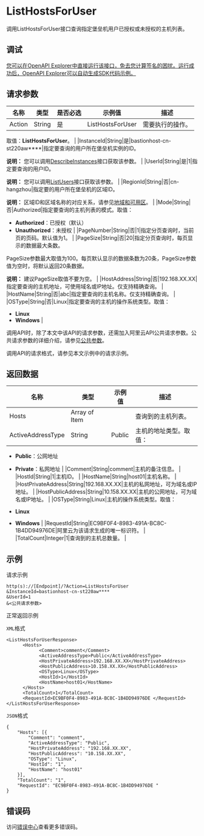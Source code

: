 # ListHostsForUser

调用ListHostsForUser接口查询指定堡垒机用户已授权或未授权的主机列表。

## 调试

[您可以在OpenAPI Explorer中直接运行该接口，免去您计算签名的困扰。运行成功后，OpenAPI Explorer可以自动生成SDK代码示例。](https://api.aliyun.com/#product=Yundun-bastionhost&api=ListHostsForUser&type=RPC&version=2019-12-09)

## 请求参数

|名称|类型|是否必选|示例值|描述|
|--|--|----|---|--|
|Action|String|是|ListHostsForUser|需要执行的操作。

 取值：**ListHostsForUser**。 |
|InstanceId|String|是|bastionhost-cn-st220aw\*\*\*\*|指定要查询的用户所在堡垒机实例的ID。

 **说明：** 您可以调用[DescribeInstances](~~153281~~)接口获取该参数。 |
|UserId|String|是|1|指定要查询的用户ID。

 **说明：** 您可以调用[ListUsers](~~204522~~)接口获取该参数。 |
|RegionId|String|否|cn-hangzhou|指定要的用户所在堡垒机的区域ID。

 **说明：** 区域ID和区域名称的对应关系，请参见[地域和可用区](~~40654~~)。 |
|Mode|String|否|Authorized|指定要查询的主机列表的模式。取值：

 -   **Authorized**：已授权（默认）
-   **Unauthorized**：未授权 |
|PageNumber|String|否|1|指定分页查询时，当前页的页码。默认值为1。 |
|PageSize|String|否|20|指定分页查询时，每页显示的数据最大条数。

 PageSize参数最大取值为100。每页默认显示的数据条数为20条，PageSize参数值为空时，将默认返回20条数据。

 **说明：** 建议PageSize取值不要为空。 |
|HostAddress|String|否|192.168.XX.XX|指定要查询的主机地址，可使用域名或IP地址。仅支持精确查询。 |
|HostName|String|否|abc|指定要查询的主机名称。仅支持精确查询。 |
|OSType|String|否|Linux|指定要查询的主机的操作系统类型。取值：

 -   **Linux**
-   **Windows** |

调用API时，除了本文中该API的请求参数，还需加入阿里云API公共请求参数。公共请求参数的详细介绍，请参见[公共参数](~~148139~~)。

调用API的请求格式，请参见本文示例中的请求示例。

## 返回数据

|名称|类型|示例值|描述|
|--|--|---|--|
|Hosts|Array of Item| |查询到的主机列表。 |
|ActiveAddressType|String|Public|主机的地址类型。取值：

 -   **Public**：公网地址
-   **Private**：私网地址 |
|Comment|String|comment|主机的备注信息。 |
|HostId|String|1|主机ID。 |
|HostName|String|host01|主机名称。 |
|HostPrivateAddress|String|192.168.XX.XX|主机的私网地址，可为域名或IP地址。 |
|HostPublicAddress|String|10.158.XX.XX|主机的公网地址，可为域名或IP地址。 |
|OSType|String|Linux|主机的操作系统类型。取值：

 -   **Linux**
-   **Windows** |
|RequestId|String|EC9BF0F4-8983-491A-BC8C-1B4DD94976DE|阿里云为该请求生成的唯一标识符。 |
|TotalCount|Integer|1|查询到的主机总数量。 |

## 示例

请求示例

```
http(s)://[Endpoint]/?Action=ListHostsForUser
&InstanceId=bastionhost-cn-st220aw****
&UserId=1
&<公共请求参数>
```

正常返回示例

`XML`格式

```
<ListHostsForUserResponse>
      <Hosts>
            <Comment>comment</Comment>
            <ActiveAddressType>Public</ActiveAddressType>
            <HostPrivateAddress>192.168.XX.XX</HostPrivateAddress>
            <HostPublicAddress>10.158.XX.XX</HostPublicAddress>
            <OSType>Linux</OSType>
            <HostId>1</HostId>
            <HostName>host01</HostName>
      </Hosts>
      <TotalCount>1</TotalCount>
      <RequestId>EC9BF0F4-8983-491A-BC8C-1B4DD94976DE </RequestId>
</ListHostsForUserResponse>
```

`JSON`格式

```
{
	"Hosts": [{
		"Comment": "comment",
		"ActiveAddressType": "Public",
		"HostPrivateAddress": "192.168.XX.XX",
		"HostPublicAddress": "10.158.XX.XX",
		"OSType": "Linux",
		"HostId": "1",
		"HostName": "host01"
	}],
	"TotalCount": "1",
	"RequestId": "EC9BF0F4-8983-491A-BC8C-1B4DD94976DE "
}
```

## 错误码

访问[错误中心](https://error-center.aliyun.com/status/product/Yundun-bastionhost)查看更多错误码。


